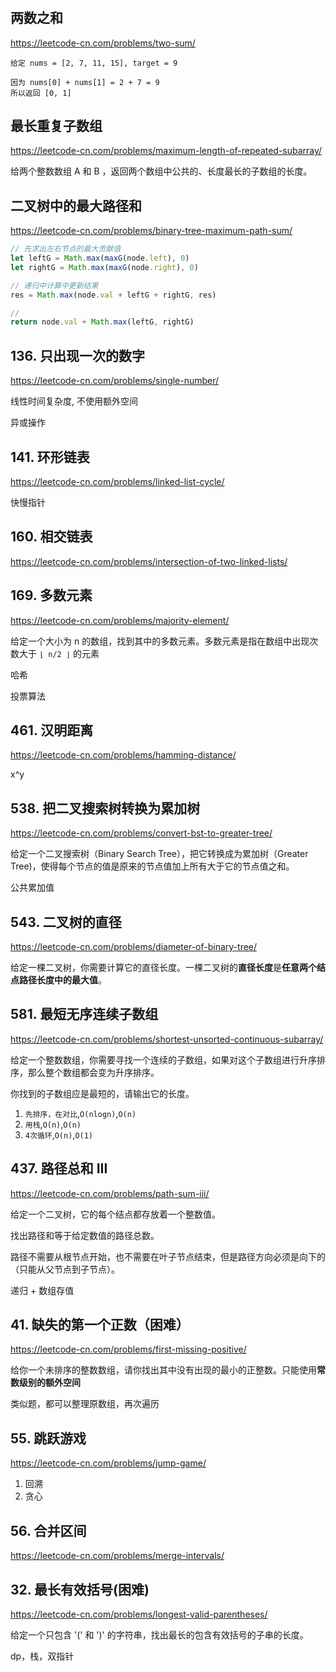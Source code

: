 #

## 两数之和

<https://leetcode-cn.com/problems/two-sum/>

```
给定 nums = [2, 7, 11, 15], target = 9

因为 nums[0] + nums[1] = 2 + 7 = 9
所以返回 [0, 1]
```

## 最长重复子数组

<https://leetcode-cn.com/problems/maximum-length-of-repeated-subarray/>

给两个整数数组 A 和 B ，返回两个数组中公共的、长度最长的子数组的长度。

## 二叉树中的最大路径和

<https://leetcode-cn.com/problems/binary-tree-maximum-path-sum/>

```js
// 先求出左右节点的最大贡献值
let leftG = Math.max(maxG(node.left), 0)
let rightG = Math.max(maxG(node.right), 0)

// 递归中计算中更新结果
res = Math.max(node.val + leftG + rightG, res)

//
return node.val + Math.max(leftG, rightG)
```

## 136. 只出现一次的数字

<https://leetcode-cn.com/problems/single-number/>

线性时间复杂度, 不使用额外空间

异或操作

## 141. 环形链表

<https://leetcode-cn.com/problems/linked-list-cycle/>

快慢指针

## 160. 相交链表

<https://leetcode-cn.com/problems/intersection-of-two-linked-lists/>

## 169. 多数元素

<https://leetcode-cn.com/problems/majority-element/>

给定一个大小为 n 的数组，找到其中的多数元素。多数元素是指在数组中出现次数大于 `⌊ n/2 ⌋` 的元素

哈希

投票算法

## 461. 汉明距离

<https://leetcode-cn.com/problems/hamming-distance/>

x^y

## 538. 把二叉搜索树转换为累加树

<https://leetcode-cn.com/problems/convert-bst-to-greater-tree/>

给定一个二叉搜索树（Binary Search Tree），把它转换成为累加树（Greater Tree)，使得每个节点的值是原来的节点值加上所有大于它的节点值之和。

公共累加值

## 543. 二叉树的直径

<https://leetcode-cn.com/problems/diameter-of-binary-tree/>

给定一棵二叉树，你需要计算它的直径长度。一棵二叉树的**直径长度**是**任意两个结点路径长度中的最大值**。

## 581. 最短无序连续子数组

<https://leetcode-cn.com/problems/shortest-unsorted-continuous-subarray/>

给定一个整数数组，你需要寻找一个连续的子数组，如果对这个子数组进行升序排序，那么整个数组都会变为升序排序。

你找到的子数组应是最短的，请输出它的长度。

1. `先排序，在对比`,`O(nlogn)`,`O(n)`
2. `用栈`,`O(n)`,`O(n)`
3. `4次循环`,`O(n)`,`O(1)`

## 437. 路径总和 III

<https://leetcode-cn.com/problems/path-sum-iii/>

给定一个二叉树，它的每个结点都存放着一个整数值。

找出路径和等于给定数值的路径总数。

路径不需要从根节点开始，也不需要在叶子节点结束，但是路径方向必须是向下的（只能从父节点到子节点）。

递归 + 数组存值

## 41. 缺失的第一个正数（困难）

<https://leetcode-cn.com/problems/first-missing-positive/>

给你一个未排序的整数数组，请你找出其中没有出现的最小的正整数。只能使用**常数级别的额外空间**

类似题，都可以整理原数组，再次遍历

## 55. 跳跃游戏

<https://leetcode-cn.com/problems/jump-game/>

1. 回溯
2. 贪心

## 56. 合并区间

<https://leetcode-cn.com/problems/merge-intervals/>

## 32. 最长有效括号(困难)

<https://leetcode-cn.com/problems/longest-valid-parentheses/>

给定一个只包含 '(' 和 ')' 的字符串，找出最长的包含有效括号的子串的长度。

dp，栈，双指针
